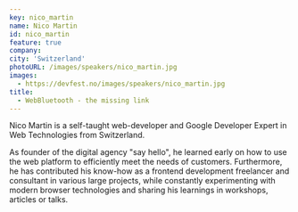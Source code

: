 ```yaml
---
key: nico_martin
name: Nico Martin
id: nico_martin
feature: true
company: 
city: 'Switzerland'
photoURL: /images/speakers/nico_martin.jpg
images:
  - https://devfest.no/images/speakers/nico_martin.jpg
title: 
  - WebBluetooth - the missing link
---
```


Nico Martin is a self-taught web-developer and Google Developer Expert in Web Technologies from Switzerland.

As founder of the digital agency "say hello", he learned early on how to use the web platform to efficiently meet the needs of customers. Furthermore, he has contributed his know-how as a frontend development freelancer and consultant in various large projects, while constantly experimenting with modern browser technologies and sharing his learnings in workshops, articles or talks.
